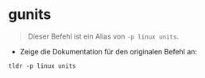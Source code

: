 # gunits

> Dieser Befehl ist ein Alias von `-p linux units`.

- Zeige die Dokumentation für den originalen Befehl an:

`tldr -p linux units`
